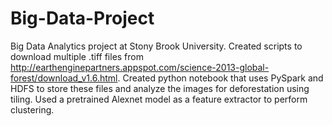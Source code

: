# Big-Data-Project
Big Data Analytics project at Stony Brook University. Created scripts to download multiple .tiff files from http://earthenginepartners.appspot.com/science-2013-global-forest/download_v1.6.html. Created python notebook that uses PySpark and HDFS to store these files and analyze the images for deforestation using tiling. Used a pretrained Alexnet model as a feature extractor to perform clustering.
